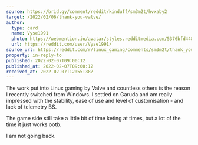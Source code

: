 ```yaml
---
source: https://brid.gy/comment/reddit/kinduff/sm3m2t/hvxaby2
target: /2022/02/06/thank-you-valve/
author:
  type: card
  name: Vyse1991
  photo: https://webmention.io/avatar/styles.redditmedia.com/5376bfd44814a281b06d2eb6af319e4e216f6c5253610c3023f6a4c2fa939110.png
  url: https://reddit.com/user/Vyse1991/
source_url: https://reddit.com/r/linux_gaming/comments/sm3m2t/thank_you_valve/hvxaby2/
property: in-reply-to
published: 2022-02-07T09:00:12
published_at: 2022-02-07T09:00:12
received_at: 2022-02-07T12:55:38Z
---
```


The work put into Linux gaming by Valve and countless others is the reason I recently switched from Windows. I settled on Garuda and am really impressed with the stability, ease of use and level of customisation - and lack of telemetry BS.

The game side still take a little bit of time keting at times, but a lot of the time it just works ootb.

I am not going back.